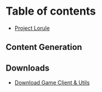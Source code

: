 # Table of contents

* [Project Lorule](README.md)

## Content Generation <a id="darkages-content"></a>

## Downloads <a id="downloads-1"></a>

* [Download Game Client & Utils](downloads-1/downloads.md)

